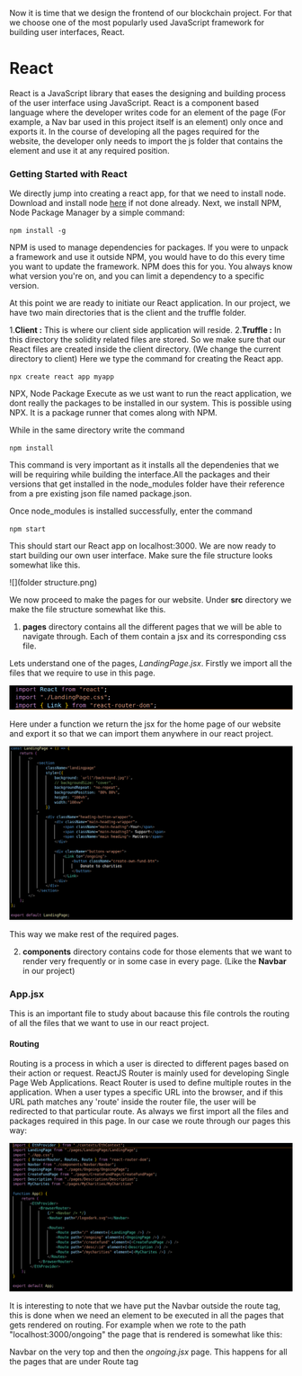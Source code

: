  Now it is time that we design the frontend of our blockchain project. For that we choose one of the most popularly used JavaScript framework for building user interfaces, React.


# React

 React is a JavaScript library that eases the designing and building process of the user interface using JavaScript. React is a component based language where the developer writes code for an element of the page (For example, a Nav bar used in this project itself is an element) only once and exports it. 
In the course of developing all the pages required for the website, the developer only needs to import the js folder that contains the element and use it at any required position.

### Getting Started with React

We directly jump into creating a react app, for that we need to install node. Download and install node [here](https://nodejs.org/en/download/) if not done already.
Next, we install NPM, Node Package Manager by a simple command:

`npm install -g`

 NPM is used to manage dependencies for packages. If you were to unpack a framework and use it outside NPM, you would have to do this every time you want to update the framework. NPM does this for you. You always know what version you're on, and you can limit a dependency to a specific version.

At this point we are ready to initiate our React application. In our project, we have two main directories that is the client and the truffle folder.

1.**Client :** This is where our client side application will reside.
2.**Truffle :** In this directory the solidity related files are stored.
So we make sure that our React files are created inside the client directory. (We change the current directory to client)
Here we type the command for creating the React app.

`npx create react app myapp`

NPX, Node Package Execute  as we ust want to run the react application, we dont really the packages to be installed in our system. This is possible using NPX. It is a package runner that comes along with NPM.

While in the same directory write the command

`npm install`

This command is very important as it installs all the dependenies that we will be requiring while building the interface.All the packages and their versions that get installed in the node_modules folder have their reference from a pre existing json file named package.json.

Once node_modules is installed successfully, enter the command

`npm start`

This should start our React app on localhost:3000. We are now ready to start building our own user interface. Make sure the file structure looks somewhat like this.

![](folder structure.png)


We now proceed to make the pages for our website. Under **src** directory we make the file structure somewhat like this.
1. **pages** directory contains all the different pages that we will be able to navigate through. Each of them contain a jsx and its corresponding css file.

Lets understand one of the pages, *LandingPage.jsx*. Firstly we import all the files that we require to use in this page.

![](imports.png)

Here under a function we return the jsx for the home page of our website and export it so that we can import them anywhere in our react project.

![](landingpagecode.png)

This way we make rest of the required pages.

2. **components** directory contains code for those elements that we want to render very frequently or in some case in every page. (Like the **Navbar** in our project) 


### App.jsx
This is an important file to study about bacause this file controls the routing of all the files that we want to use in our react project. 

#### Routing
Routing is a process in which a user is directed to different pages based on their action or request. ReactJS Router is mainly used for developing Single Page Web Applications. React Router is used to define multiple routes in the application. When a user types a specific URL into the browser, and if this URL path matches any 'route' inside the router file, the user will be redirected to that particular route.
As always we first import all the files and packages required in this page. In our case we route through our pages this way:

![](routing.png)

It is interesting to note that we have put the Navbar outside the route tag, this is done when we need an element to be executed in all the pages that gets rendered on routing. For example when we rote to the path "localhost:3000/ongoing"
the page that is rendered is somewhat like this:

Navbar on the very top and then the *ongoing.jsx* page. This happens for all the pages that are under Route tag
